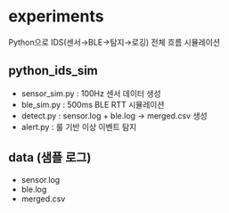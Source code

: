 # experiments

Python으로 IDS(센서→BLE→탐지→로깅) 전체 흐름 시뮬레이션

## python_ids_sim
- sensor_sim.py : 100Hz 센서 데이터 생성
- ble_sim.py    : 500ms BLE RTT 시뮬레이션
- detect.py     : sensor.log + ble.log → merged.csv 생성
- alert.py      : 룰 기반 이상 이벤트 탐지

## data (샘플 로그)
- sensor.log
- ble.log
- merged.csv
